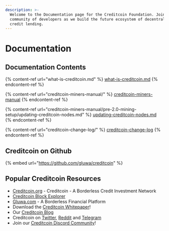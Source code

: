 ```yaml
---
description: >-
  Welcome to the Documentation page for the Creditcoin Foundation. Join our
  community of developers as we build the future ecosystem of decentralized
  credit lending.
---
```


# Documentation

## Documentation Contents

{% content-ref url="what-is-creditcoin.md" %}
[what-is-creditcoin.md](what-is-creditcoin.md)
{% endcontent-ref %}

{% content-ref url="creditcoin-miners-manual/" %}
[creditcoin-miners-manual](creditcoin-miners-manual/)
{% endcontent-ref %}

{% content-ref url="creditcoin-miners-manual/pre-2.0-mining-setup/updating-creditcoin-nodes.md" %}
[updating-creditcoin-nodes.md](creditcoin-miners-manual/pre-2.0-mining-setup/updating-creditcoin-nodes.md)
{% endcontent-ref %}

{% content-ref url="creditcoin-change-log/" %}
[creditcoin-change-log](creditcoin-change-log/)
{% endcontent-ref %}

## Creditcoin on Github

{% embed url="https://github.com/gluwa/creditcoin" %}

## Popular Creditcoin Resources

* [Creditcoin.org](https://creditcoin.org) - Creditcoin - A Borderless Credit Investment Network
* [Creditcoin Block Explorer](https://explorer.creditcoin.org)
* [Gluwa.com](https://gluwa.com) - A Borderless Financial Platform
* Download the [Creditcoin Whitepaper](https://creditcoin.org/white-paper)!
* Our [Creditcoin Blog](https://blog.creditcoin.org)
* Creditcoin on [Twitter](https://twitter.com/creditcoin), [Reddit](https://www.reddit.com/r/Creditcoin/) and [Telegram](https://t.me/CreditcoinOfficial)
* Join our [Creditcoin Discord Community](https://discord.com/invite/creditcoin)!
